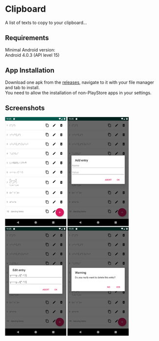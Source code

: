 # Clipboard
A list of texts to copy to your clipboard...

## Requirements
Minimal Android version:<br>
Android 4.0.3 (API level 15)

## App Installation
Download one apk from the
[releases](https://github.com/5kWBassmachine/Clipboard/releases),
navigate to it with your file manager and tab to install.<br>
You need to allow the installation of non-PlayStore apps in your settings.

## Screenshots
<img src="screenshots/screenshot-1.png" title="screenshot 1 - list" width="200"> <img src="screenshots/screenshot-2.png" title="screenshot 2 - add dialog" width="200"> <img src="screenshots/screenshot-3.png" title="screenshot 3 - edit dialog" width="200"> <img src="screenshots/screenshot-4.png" title="screenshot 4 - remove dialog" width="200">
